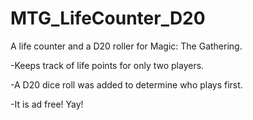 MTG_LifeCounter_D20
===================

A life counter and a D20 roller for Magic: The Gathering.

-Keeps track of life points for only two players.

-A D20 dice roll was added to determine who plays first.

-It is ad free! Yay!
